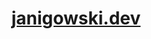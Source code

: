 <div align="center">
    <a href="https://janigowski.dev"><h1 align="center">janigowski.dev</h1></a>